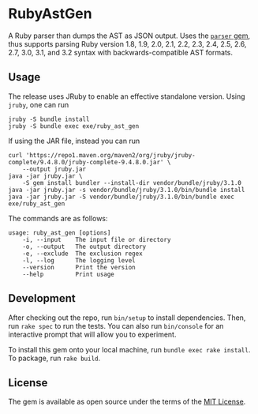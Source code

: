 # RubyAstGen

A Ruby parser than dumps the AST as JSON output. Uses the 
[`parser` gem](https://github.com/whitequark/parser/tree/90e0a4e2be86b02c423c77337adcfccdf6dd611b), thus supports
parsing Ruby version 1.8, 1.9, 2.0, 2.1, 2.2, 2.3, 2.4, 2.5, 2.6, 2.7, 3.0, 3.1, and 3.2 syntax with 
backwards-compatible AST formats.

## Usage

The release uses JRuby to enable an effective standalone version. Using `jruby`, one can run
```
jruby -S bundle install
jruby -S bundle exec exe/ruby_ast_gen
```

If using the JAR file, instead you can run
```
curl 'https://repo1.maven.org/maven2/org/jruby/jruby-complete/9.4.8.0/jruby-complete-9.4.8.0.jar' \
    --output jruby.jar
java -jar jruby.jar \
    -S gem install bundler --install-dir vendor/bundle/jruby/3.1.0
java -jar jruby.jar -s vendor/bundle/jruby/3.1.0/bin/bundle install
java -jar jruby.jar -S vendor/bundle/jruby/3.1.0/bin/bundle exec exe/ruby_ast_gen
```

The commands are as follows:
```
usage: ruby_ast_gen [options]
    -i, --input    The input file or directory
    -o, --output   The output directory
    -e, --exclude  The exclusion regex
    -l, --log      The logging level
    --version      Print the version
    --help         Print usage
```

## Development

After checking out the repo, run `bin/setup` to install dependencies. Then, run `rake spec` to run the tests. You can 
also run `bin/console` for an interactive prompt that will allow you to experiment.

To install this gem onto your local machine, run `bundle exec rake install`. To package, run `rake build`.

## License

The gem is available as open source under the terms of the [MIT License](https://opensource.org/licenses/MIT).
